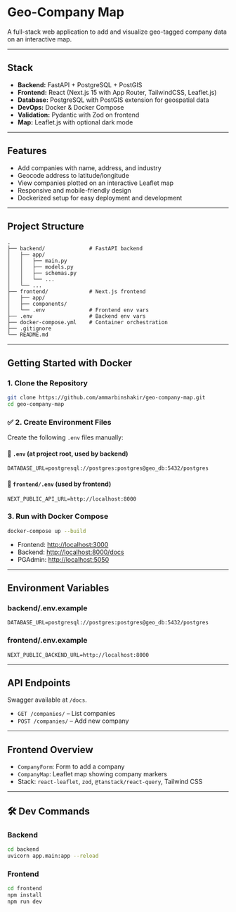 # Geo-Company Map

A full-stack web application to add and visualize geo-tagged company data on an interactive map.

---

## Stack

- **Backend:** FastAPI + PostgreSQL + PostGIS
- **Frontend:** React (Next.js 15 with App Router, TailwindCSS, Leaflet.js)
- **Database:** PostgreSQL with PostGIS extension for geospatial data
- **DevOps:** Docker & Docker Compose
- **Validation:** Pydantic with Zod on frontend
- **Map:** Leaflet.js with optional dark mode

---

## Features

- Add companies with name, address, and industry
- Geocode address to latitude/longitude
- View companies plotted on an interactive Leaflet map
- Responsive and mobile-friendly design
- Dockerized setup for easy deployment and development

---

## Project Structure

```
.
├── backend/              # FastAPI backend
│   ├── app/
│   │   ├── main.py
│   │   ├── models.py
│   │   ├── schemas.py
│   │   └── ...
│   └── ...
├── frontend/             # Next.js frontend
│   ├── app/
│   ├── components/
│   └── .env              # Frontend env vars
├── .env                  # Backend env vars
├── docker-compose.yml    # Container orchestration
├── .gitignore
└── README.md

```

---

## Getting Started with Docker

### 1. Clone the Repository

```bash
git clone https://github.com/ammarbinshakir/geo-company-map.git
cd geo-company-map
```

### ✅ 2. Create Environment Files

Create the following `.env` files manually:

#### 🔹 `.env` (at project root, used by **backend**)

```env
DATABASE_URL=postgresql://postgres:postgres@geo_db:5432/postgres
```

#### 🔹 `frontend/.env` (used by **frontend**)

```env
NEXT_PUBLIC_API_URL=http://localhost:8000
```
### 3. Run with Docker Compose

```bash
docker-compose up --build
```

- Frontend: [http://localhost:3000](http://localhost:3000)
- Backend: [http://localhost:8000/docs](http://localhost:8000/docs)
- PGAdmin: [http://localhost:5050](http://localhost:5050)

---

## Environment Variables

### backend/.env.example

```env
DATABASE_URL=postgresql://postgres:postgres@geo_db:5432/postgres

```

### frontend/.env.example

```env
NEXT_PUBLIC_BACKEND_URL=http://localhost:8000
```

---

## API Endpoints

Swagger available at `/docs`.

- `GET /companies/` – List companies
- `POST /companies/` – Add new company

---

## Frontend Overview

- `CompanyForm`: Form to add a company
- `CompanyMap`: Leaflet map showing company markers
- Stack: `react-leaflet`, `zod`, `@tanstack/react-query`, Tailwind CSS

---

## 🛠️ Dev Commands

### Backend

```bash
cd backend
uvicorn app.main:app --reload
```

### Frontend

```bash
cd frontend
npm install
npm run dev
```
